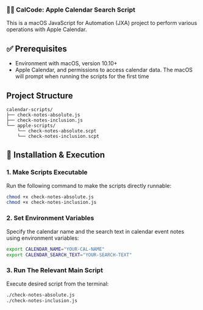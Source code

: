 ### 🕵️‍♂️ CalCode: Apple Calendar Search Script

This is a macOS JavaScript for Automation (JXA) project to perform various operations with Apple Calendar.

## ✅ Prerequisites

- Environment with macOS, version 10.10+
- Apple Calendar, and permissions to access calendar data. The macOS will prompt when running the scripts for the first time

## Project Structure

```
calendar-scripts/
├── check-notes-absolute.js
├── check-notes-inclusion.js
└── apple-scripts/
    └── check-notes-absolute.scpt
    └── check-notes-inclusion.scpt
```

## 🚀 Installation & Execution

### 1. Make Scripts Executable

Run the following command to make the scripts directly runnable:

```bash
chmod +x check-notes-absolute.js
chmod +x check-notes-inclusion.js
```

### 2. Set Environment Variables

Specify the calendar name and the search text in calendar event notes using environment variables:

```bash
export CALENDAR_NAME="YOUR-CAL-NAME"
export CALENDAR_SEARCH_TEXT="YOUR-SEARCH-TEXT"
```

### 3. Run The Relevant Main Script

Execute desired script from the terminal:

```bash
./check-notes-absolute.js
./check-notes-inclusion.js
```
